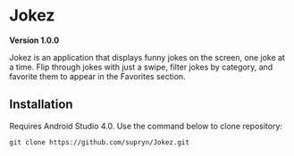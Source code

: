 # Jokez

**Version 1.0.0**

Jokez is an application that displays funny jokes on the screen, one joke at a time.
Flip through jokes with just a swipe, filter jokes by category, and favorite them 
to appear in the Favorites section.

## Installation

Requires Android Studio 4.0.
Use the command below to clone repository:

```
git clone https://github.com/supryn/Jokez.git
```
